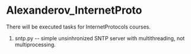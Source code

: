 # Alexanderov_InternetProto
There will be executed tasks for InternetProtocols courses.

1. sntp.py    --  simple unsinhronized SNTP server with multithreading, not multiprocessing.
